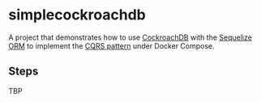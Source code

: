 # simplecockroachdb

A project that demonstrates how to use [CockroachDB](cockroachlabs.com) with the [Sequelize ORM](https://sequelize.org/) to implement the [CQRS pattern](https://www.martinfowler.com/bliki/CQRS.html) under Docker Compose.

## Steps

TBP
